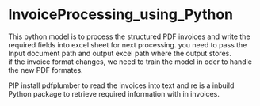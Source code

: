 # InvoiceProcessing_using_Python
This python model is to process the structured PDF invoices and write the required fields into excel sheet for next processing. 
you need to pass the Input document path and output excel path where the output stores.  
if the invoice format changes, we need to train the model in oder to handle the new PDF formates.

PIP install pdfplumber to read the invoices into text and re is a inbuild Python package to retrieve required information with in invoices. 
